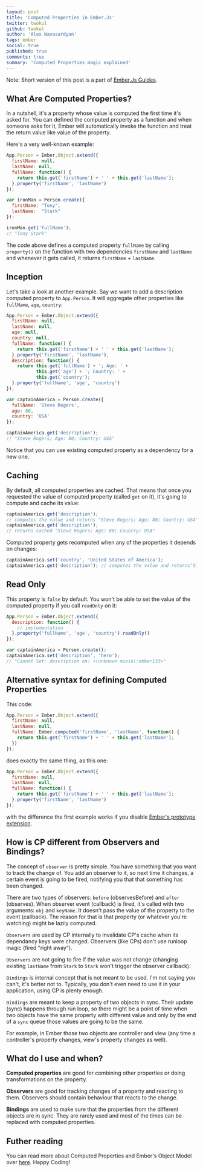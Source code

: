 ```yaml
---
layout: post
title: 'Computed Properties in Ember.Js'
twitter: twokul 
github: twokul 
author: 'Alex Navasardyan'
tags: ember
social: true
published: true
comments: true
summary: 'Computed Properties magic explained'
---
```


Note: Short version of this post is a part of [Ember.Js
Guides](http://emberjs.com/guides/object-model/computed-properties/).

## What Are Computed Properties?

In a nutshell, it's a property whose value is computed the first time
it's asked for. You can defined the computed property as a function and
when someone asks for it, Ember will automatically invoke the function
and treat the return value like value of the property.

Here's a very well-known example:

```javascript
App.Person = Ember.Object.extend({
  firstName: null,
  lastName: null,
  fullName: function() {
    return this.get('firstName') + ' ' + this.get('lastName');
  }.property('firstName', 'lastName')
});

var ironMan = Person.create({
  firstName: "Tony",
  lastName:  "Stark"
});

ironMan.get('fullName');
// "Tony Stark"
```

The code above defines a computed property `fullName` by calling
`property()` on the function with two dependencies `firstName` and
`lastName` and whenever it gets called, it returns `firstName` + `lastName`.

## Inception

Let's take a look at another example. Say we want to add a description 
computed property to `App.Person`. It will aggregate other properties like
`fullName`, `age`, `country`:

```javascript
App.Person = Ember.Object.extend({
  firstName: null,
  lastName: null,
  age: null,
  country: null,
  fullName: function() {
    return this.get('firstName') + ' ' + this.get('lastName');
  }.property('firstName', 'lastName'),
  description: function() {
    return this.get('fullName') + '; Age: ' +
           this.get('age') + '; Country: ' + 
           this.get('country');
  }.property('fullName', 'age', 'country')
});

var captainAmerica = Person.create({
  fullName: 'Steve Rogers',
  age: 80,
  country: 'USA'
});

captainAmerica.get('description');
// "Steve Rogers; Age: 80; Country: USA"
```

Notice that you can use existing computed property as a dependency for a
new one.

## Caching

By default, all computed properties are cached. That means that once you
requested the value of computed property (called `get` on it), it's going
to compute and cache its value:

```javascript
captainAmerica.get('description');
// computes the value and returns "Steve Rogers; Age: 80; Country: USA"
captainAmerica.get('description');
// returns cached "Steve Rogers; Age: 80; Country: USA"
```

Computed property gets recomputed when any of the properties it depends on changes:

```javascript
captainAmerica.set('country', 'United States of America');
captainAmerica.get('description'); // computes the value and returns"Steve Rogers; Age: 80; Country: United States of America"
```

## Read Only

This property is `false` by default. You won't be able to set the value of
the computed property if you call `readOnly` on it:

```javascript
App.Person = Ember.Object.extend({
  description: function() {
    // implementation
  }.property('fullName', 'age', 'country').readOnly()
});

var captainAmerica = Person.create();
captainAmerica.set('description', 'hero');
// "Cannot Set: description on: <(unknown mixin):ember133>"
```

## Alternative syntax for defining Computed Properties

This code:

```javascript
App.Person = Ember.Object.extend({
  firstName: null,
  lastName: null,
  fullName: Ember.computed('firstName', 'lastName', function() {
    return this.get('firstName') + ' ' + this.get('lastName');
  })
});
```

does exactly the same thing, as this one:

```javascript
App.Person = Ember.Object.extend({
  firstName: null,
  lastName: null,
  fullName: function() {
    return this.get('firstName') + ' ' + this.get('lastName');
  }.property('firstName', 'lastName')
});
```

with the difference the first example works if you disable [Ember's
prototype extension](http://emberjs.com/api/#property_EXTEND_PROTOTYPES).

## How is CP different from Observers and Bindings?

The concept of `observer` is pretty simple. You have something that you want to track the change of. You add an observer to it, so next time it changes, a certain event is going to be fired, notifying you that that something has been changed.

There are two types of observers: `before` (observesBefore) and `after` (observes). When observer event (callback) is fired, it's called with two arguments: `obj` and `keyName`. It doesn't pass the value of the property to the event (callback). The reason for that is that property (or whatever you're watching) might be lazily computed.

`Observers` are used by CP internally to invalidate CP's cache when its dependancy keys were changed. Observers (like CPs) don't use runloop magic (fired "right away").

`Observers` are not going to fire if the value was not change (changing existing `lastName` from `Stark` to `Stark` won't trigger the observer callback).

`Bindings` is internal concept that is not meant to be used. I'm not saying you can't, it's better not to. Typically, you don't even need to use it in your application, using CP is plenty enough.

`Bindings` are meant to keep a property of two objects in sync. Their update (sync) happens through run loop, so there might be a point of time when two objects have the same property with different value and only by the end of a `sync` queue those values are going to be the same.

For example, in Ember those two objects are controller and view (any time a controller's property changes, view's property changes as well).

## What do I use and when?

**Computed properties** are good for combining other properties or doing
transformations on the property.

**Observers** are good for tracking changes of a property and reacting to
them. Observers should contain behaviour that reacts to the change.

**Bindings** are used to make sure that the properties from the different objects
are in sync. They are rarely used and most of the times can be replaced
with computed properties.

## Futher reading

You can read more about Computed Properties and Ember's Object Model
over
[here](http://emberjs.com/guides/object-model/computed-properties/).
Happy Coding!
